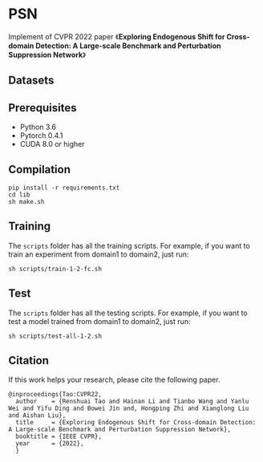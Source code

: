 # PSN
Implement of CVPR 2022 paper 《**Exploring Endogenous Shift for Cross-domain Detection: A Large-scale Benchmark and Perturbation Suppression Network**》

## Datasets

## Prerequisites
- Python 3.6
- Pytorch 0.4.1
- CUDA 8.0 or higher
## Compilation

```
pip install -r requirements.txt
cd lib
sh make.sh
```

## Training
The `scripts` folder has all the training scripts. For example, if you want to train an experiment from domain1 to domain2, just run:
```
sh scripts/train-1-2-fc.sh
```
## Test
The `scripts` folder has all the testing scripts. For example, if you want to test a model trained from domain1 to domain2, just run:
```
sh scripts/test-all-1-2.sh
```

## Citation
If this work helps your research, please cite the following paper.
```
@inproceedings{Tao:CVPR22,
  author    = {Renshuai Tao and Hainan Li and Tianbo Wang and Yanlu Wei and Yifu Ding and Bowei Jin and, Hongping Zhi and Xianglong Liu and Aishan Liu},
  title     = {Exploring Endogenous Shift for Cross-domain Detection: A Large-scale Benchmark and Perturbation Suppression Network},
  booktitle = {IEEE CVPR},
  year      = {2022},
  } 

```
